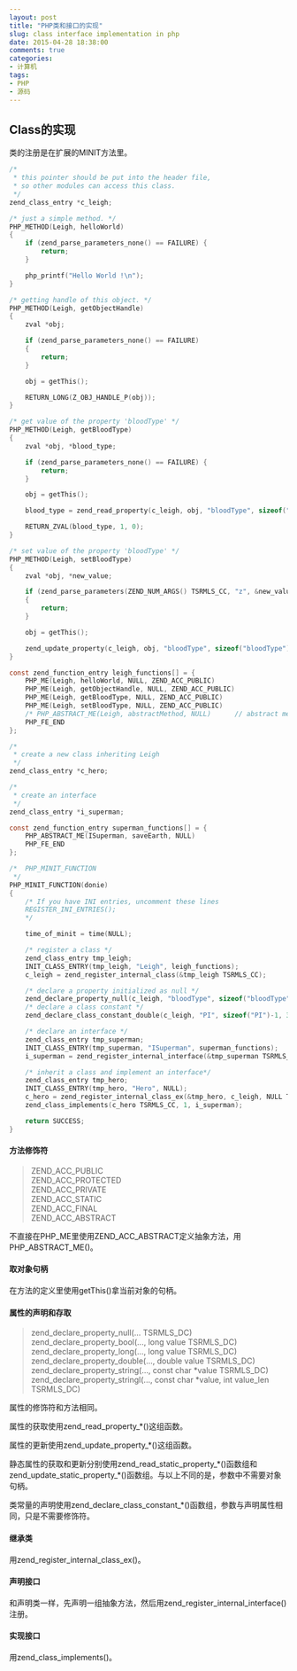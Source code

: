```yaml
---
layout: post
title: "PHP类和接口的实现"
slug: class interface implementation in php
date: 2015-04-28 18:38:00
comments: true
categories:
- 计算机
tags:
- PHP
- 源码
---
```


## Class的实现

类的注册是在扩展的MINIT方法里。

```c
/*
 * this pointer should be put into the header file,
 * so other modules can access this class.
 */
zend_class_entry *c_leigh;

/* just a simple method. */
PHP_METHOD(Leigh, helloWorld)
{
    if (zend_parse_parameters_none() == FAILURE) {
        return;
    }

    php_printf("Hello World !\n");
}

/* getting handle of this object. */
PHP_METHOD(Leigh, getObjectHandle)
{
	zval *obj;

	if (zend_parse_parameters_none() == FAILURE)
	{
		return;
	}

	obj = getThis();

	RETURN_LONG(Z_OBJ_HANDLE_P(obj));
}

/* get value of the property 'bloodType' */
PHP_METHOD(Leigh, getBloodType)
{
	zval *obj, *blood_type;

	if (zend_parse_parameters_none() == FAILURE) {
        return;
    }

	obj = getThis();

    blood_type = zend_read_property(c_leigh, obj, "bloodType", sizeof("bloodType") - 1, 1 TSRMLS_CC);

    RETURN_ZVAL(blood_type, 1, 0);
}

/* set value of the property 'bloodType' */
PHP_METHOD(Leigh, setBloodType)
{
	zval *obj, *new_value;

	if (zend_parse_parameters(ZEND_NUM_ARGS() TSRMLS_CC, "z", &new_value) == FAILURE)
	{
		return;
	}

	obj = getThis();

	zend_update_property(c_leigh, obj, "bloodType", sizeof("bloodType")-1, new_value TSRMLS_CC);
}

const zend_function_entry leigh_functions[] = {
	PHP_ME(Leigh, helloWorld, NULL, ZEND_ACC_PUBLIC)
	PHP_ME(Leigh, getObjectHandle, NULL, ZEND_ACC_PUBLIC)
	PHP_ME(Leigh, getBloodType, NULL, ZEND_ACC_PUBLIC)
	PHP_ME(Leigh, setBloodType, NULL, ZEND_ACC_PUBLIC)
	/* PHP_ABSTRACT_ME(Leigh, abstractMethod, NULL)      // abstract method */
	PHP_FE_END
};

/*
 * create a new class inheriting Leigh
 */
zend_class_entry *c_hero;

/*
 * create an interface
 */
zend_class_entry *i_superman;

const zend_function_entry superman_functions[] = {
	PHP_ABSTRACT_ME(ISuperman, saveEarth, NULL)
	PHP_FE_END
};

/*  PHP_MINIT_FUNCTION
 */
PHP_MINIT_FUNCTION(donie)
{
	/* If you have INI entries, uncomment these lines
	REGISTER_INI_ENTRIES();
	*/

	time_of_minit = time(NULL);

	/* register a class */
	zend_class_entry tmp_leigh;
	INIT_CLASS_ENTRY(tmp_leigh, "Leigh", leigh_functions);
	c_leigh = zend_register_internal_class(&tmp_leigh TSRMLS_CC);

	/* declare a property initialized as null */
	zend_declare_property_null(c_leigh, "bloodType", sizeof("bloodType")-1, ZEND_ACC_PUBLIC TSRMLS_CC);
	/* declare a class constant */
	zend_declare_class_constant_double(c_leigh, "PI", sizeof("PI")-1, 3.1415926 TSRMLS_CC);

	/* declare an interface */
	zend_class_entry tmp_superman;
	INIT_CLASS_ENTRY(tmp_superman, "ISuperman", superman_functions);
	i_superman = zend_register_internal_interface(&tmp_superman TSRMLS_CC);

	/* inherit a class and implement an interface*/
	zend_class_entry tmp_hero;
	INIT_CLASS_ENTRY(tmp_hero, "Hero", NULL);
	c_hero = zend_register_internal_class_ex(&tmp_hero, c_leigh, NULL TSRMLS_CC);
	zend_class_implements(c_hero TSRMLS_CC, 1, i_superman);

	return SUCCESS;
}
```

#### 方法修饰符

>ZEND_ACC_PUBLIC  
>ZEND_ACC_PROTECTED  
>ZEND_ACC_PRIVATE  
>ZEND_ACC_STATIC  
>ZEND_ACC_FINAL  
>ZEND_ACC_ABSTRACT  

不直接在PHP_ME里使用ZEND_ACC_ABSTRACT定义抽象方法，用PHP_ABSTRACT_ME()。

#### 取对象句柄

在方法的定义里使用getThis()拿当前对象的句柄。

#### 属性的声明和存取

>zend_declare_property_null(... TSRMLS_DC)  
>zend_declare_property_bool(..., long value TSRMLS_DC)  
>zend_declare_property_long(..., long value TSRMLS_DC)  
>zend_declare_property_double(..., double value TSRMLS_DC)  
>zend_declare_property_string(..., const char *value TSRMLS_DC)  
>zend_declare_property_stringl(..., const char *value, int value_len TSRMLS_DC)  

属性的修饰符和方法相同。

属性的获取使用zend_read_property_*()这组函数。

属性的更新使用zend_update_property_*()这组函数。

静态属性的获取和更新分别使用zend\_read\_static\_property\_\*()函数组和zend\_update\_static\_property\_\*()函数组。与以上不同的是，参数中不需要对象句柄。

类常量的声明使用zend_declare_class_constant_*()函数组，参数与声明属性相同，只是不需要修饰符。

#### 继承类

用zend_register_internal_class_ex()。

#### 声明接口

和声明类一样，先声明一组抽象方法，然后用zend_register_internal_interface()注册。

#### 实现接口

用zend_class_implements()。

